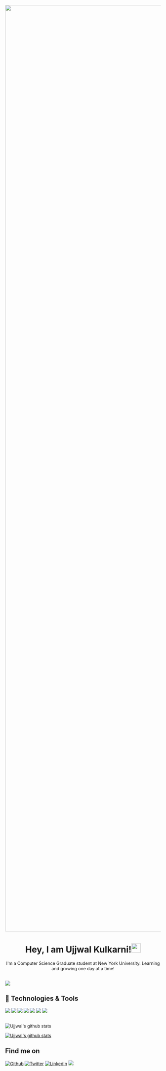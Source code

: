 
<img  src="https://media.giphy.com/media/RbDKaczqWovIugyJmW/giphy.gif" width="3000px">
<h1 align="center">Hey, I am Ujjwal Kulkarni!<img src="https://raw.githubusercontent.com/MartinHeinz/MartinHeinz/master/wave.gif" width="30px"> </h1>
<p align="center">
I'm a Computer Science Graduate student at New York University. Learning and growing one day at a time!
<br><br>

![](https://komarev.com/ghpvc/?username=ujjwalvkulkarni)
  
## 🔧 Technologies & Tools
<img src="https://img.shields.io/badge/Python-3776AB?style=for-the-badge&logo=python&logoColor=white">  
<img src="https://img.shields.io/badge/C-00599C?style=for-the-badge&logo=c&logoColor=white">  
<img src="https://img.shields.io/badge/C%2B%2B-00599C?style=for-the-badge&logo=c%2B%2B&logoColor=white">  
<img src="https://img.shields.io/badge/Java-ED8B00?style=for-the-badge&logo=java&logoColor=white">  
<img src="https://img.shields.io/badge/MySQL-00000F?style=for-the-badge&logo=mysql&logoColor=white">
<img src="https://img.shields.io/badge/Jupyter-F37626.svg?&style=for-the-badge&logo=Jupyter&logoColor=white"> 
<img src="https://img.shields.io/badge/Git-F05032?style=for-the-badge&logo=git&logoColor=white">   
  
<br />
<br />

![Ujjwal's github stats](https://github-readme-stats.vercel.app/api/top-langs/?username=ujjwalvkulkarni&hide=html,tex&title_color=FFFFFF&text_color=FFFFFF&icon_color=FFFFFF&bg_color=0D1117&langs_count=5)

[![Ujjwal's github stats](https://github-readme-stats.vercel.app/api?username=ujjwalvkulkarni&include_all_commits=true&count_private=true&show_icons=true&line_height=20&title_color=FFFFFF&icon_color=FFFFFF&text_color=FFFFFF&bg_color=0D1117)](https://github.com/anuraghazra/github-readme-stats)


## Find me on
<p><a href="https://github.com/ujjwalvkulkarni" target="_blank"><img alt="Github" src="https://img.shields.io/badge/GitHub-%2312100E.svg?&style=for-the-badge&logo=Github&logoColor=white" /></a> <a href="https://twitter.com/ujjwalkulkarni_" target="_blank"><img alt="Twitter" src="https://img.shields.io/badge/twitter-%231DA1F2.svg?&style=for-the-badge&logo=twitter&logoColor=white" /></a> <a href="https://www.linkedin.com/in/ukulkarni1998" target="_blank"><img alt="LinkedIn" src="https://img.shields.io/badge/LinkedIn-0077B5?style=for-the-badge&logo=linkedin&logoColor=white" /></a> <a href="mailto:uk2011@nyu.edu"><img src="https://img.shields.io/badge/Gmail-D14836?style=for-the-badge&logo=gmail&logoColor=white"/></a>
<!--



**ujjwalvkulkarni/ujjwalvkulkarni** is a ✨ _special_ ✨ repository because its `README.md` (this file) appears on your GitHub profile.

Here are some ideas to get you started:

- 🔭 I’m currently working on ...
- 🌱 I’m currently learning ...
- 👯 I’m looking to collaborate on ...
- 🤔 I’m looking for help with ...
- 💬 Ask me about ...
- 📫 How to reach me: ...
- 😄 Pronouns: ...
- ⚡ Fun fact: ...
-->

